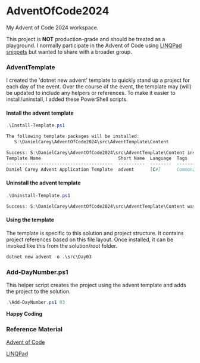 # AdventOfCode2024

My Advent of Code 2024 workspace.

This project is **NOT** production-grade and should be treated as a playground. I normally participate
in the Advent of Code using [LINQPad snippets]( https://www.linqpad.net/ ) but wanted to share 
with a broader group.


### AdventTemplate

I created the 'dotnet new advent' template to quickly stand up a project for each day
of the event. Over the course of the event, the template may (will) be
updated to include any helpers or references. To make it easier to install/uninstall, I added these PowerShell
scripts.

#### Install the advent template
```powershell
.\Install-Template.ps1

The following template packages will be installed:
   S:\DanielCarey\AdventOfCode2024\src\AdventTemplate\Content

Success: S:\DanielCarey\AdventOfCode2024\src\AdventTemplate\Content installed the following templates:
Template Name                             Short Name  Language  Tags
----------------------------------------  ----------  --------  --------------
Daniel Carey Advent Application Template  advent      [C#]      Common/Console
```

#### Uninstall the advent template
```powershell
.\Uninstall-Template.ps1

Success: S:\DanielCarey\AdventOfCode2024\src\AdventTemplate\Content was uninstalled.
```

#### Using the template

The template is specific to this solution and project structure. It contains project
references based on this file layout. Once installed, it can be invoked like this from
the solution/root folder.

```powershell
dotnet new advent -o .\src\Day03
```

### Add-DayNumber.ps1

This helper script creates the project using the advent template and 
adds the project to the solution. 

```powershell
.\Add-DayNumber.ps1 03
```

**Happy Coding**

### Reference Material

[Advent of Code]( https://adventofcode.com/ )

[LINQPad]( https://www.linqpad.net/ )

